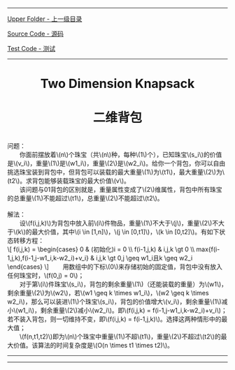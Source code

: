 <script type="text/javascript" async src="//cdn.bootcss.com/mathjax/2.7.0/MathJax.js?config=TeX-AMS-MML_HTMLorMML"></script>
<script type="text/javascript" async src="https://cdnjs.cloudflare.com/ajax/libs/mathjax/2.7.1/MathJax.js?config=TeX-MML-AM_CHTML"></script>


--------
[Upper Folder - 上一级目录](../../)

[Source Code - 源码](https://github.com/zhaochenyou/Way-to-Algorithm/blob/master/src/DataStructure/TwoDimensionKnapsack.hpp)

[Test Code - 测试](https://github.com/zhaochenyou/Way-to-Algorithm/blob/master/src/DataStructure/TwoDimensionKnapsack.cpp)


--------

<div>
<h1 align="center">Two Dimension Knapsack</h1>
<h1 align="center">二维背包</h1>
<br>
问题： <br>
&emsp;&emsp;你面前摆放着\(n\)个珠宝（共\(n\)种，每种\(1\)个），已知珠宝\(s_i\)的价值是\(v_i\)，重量\(1\)是\(w1_i\)，重量\(2\)是\(w2_i\)。给你一个背包，你可以自由挑选珠宝装到背包中，但背包可以装载的最大重量\(1\)为\(t1\)，最大重量\(2\)为\(t2\)。求背包能够装载珠宝的最大价值\(v\)。 <br>
&emsp;&emsp;该问题与01背包的区别就是，重量属性变成了\(2\)维属性，背包中所有珠宝的总重量\(1\)不能超过\(t1\)，总重量\(2\)不能超过\(t2\)。 <br>
<br>
解法： <br>
&emsp;&emsp;设\(f(i,j,k)\)为背包中放入前\(i\)件物品，重量\(1\)不大于\(j\)，重量\(2\)不大于\(k\)的最大价值，其中\(i \in [1,n]\)，\(j \in [0,t1]\)，\(k \in [0,t2]\)。有如下状态转移方程： <br>
\[
f(i,j,k) =
\begin{cases}
0 & (初始化)i = 0 \\
f(i-1,j,k) & i,j,k \gt 0 \\
max{f(i-1,j,k),f(i-1,j-w1_i,k-w2_i)+v_i} & i,j,k \gt 0,j \geq w1_i且k \geq w2_i
\end{cases}
\]
&emsp;&emsp;用数组中的下标\(0\)来存储初始的固定值，背包中没有放入任何珠宝时，\(f(0,j) = 0\)； <br>
&emsp;&emsp;对于第\(i\)件珠宝\(s_i\)，背包的剩余重量\(1\)（还能装载的重量）为\(w1\)，剩余重量\(2\)为\(w2\)，若\(w1 \geq k \times w1_i\)，\(w2 \geq k \times w2_i\)，那么可以装进\(1\)个珠宝\(s_i\)，背包的价值增大\(v_i\)，剩余重量\(1\)减小\(w1_i\)，剩余重量\(2\)减小\(w2_i\)。即\(f(i,j,k) = f(i-1,j-w1_i,k-w2_i)+v_i\)；若不装入背包，则一切维持不变，即\(f(i,j,k) = f(i-1,j,k)\)。选择这两种情形中的最大值； <br>
&emsp;&emsp;\(f(n,t1,t2)\)即为\(n\)个珠宝中重量\(1\)不超\(t1\)，重量\(2\)不超过\(t2\)的最大价值。该算法的时间复杂度是\(O(n \times t1 \times t2)\)。 <br>
</div>


--------
--------
